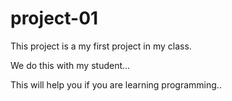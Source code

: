 # project-01

This project is a my first project in my class.

We do this with my student...

This will help you if you are learning programming..
